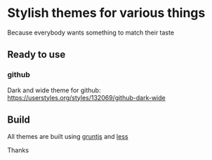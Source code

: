 # Stylish themes for various things

Because everybody wants something to match their taste

## Ready to use

### github

Dark and wide theme for github: https://userstyles.org/styles/132069/github-dark-wide

## Build

All themes are built using [gruntjs](http://gruntjs.com/) and [less](http://lesscss.org/)

Thanks

